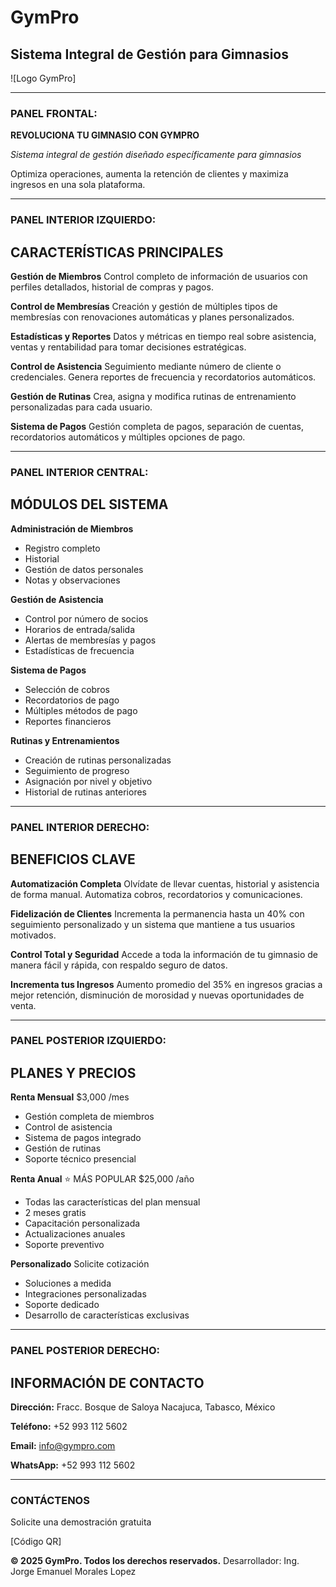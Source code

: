 # GymPro
## Sistema Integral de Gestión para Gimnasios

![Logo GymPro]

---

### PANEL FRONTAL:

**REVOLUCIONA TU GIMNASIO CON GYMPRO**

*Sistema integral de gestión diseñado específicamente para gimnasios*

Optimiza operaciones, aumenta la retención de clientes y maximiza ingresos en una sola plataforma.

---

### PANEL INTERIOR IZQUIERDO:

## CARACTERÍSTICAS PRINCIPALES

**Gestión de Miembros**
Control completo de información de usuarios con perfiles detallados, historial de compras y pagos.

**Control de Membresías**
Creación y gestión de múltiples tipos de membresías con renovaciones automáticas y planes personalizados.

**Estadísticas y Reportes**
Datos y métricas en tiempo real sobre asistencia, ventas y rentabilidad para tomar decisiones estratégicas.

**Control de Asistencia**
Seguimiento mediante número de cliente o credenciales. Genera reportes de frecuencia y recordatorios automáticos.

**Gestión de Rutinas**
Crea, asigna y modifica rutinas de entrenamiento personalizadas para cada usuario.

**Sistema de Pagos**
Gestión completa de pagos, separación de cuentas, recordatorios automáticos y múltiples opciones de pago.

---

### PANEL INTERIOR CENTRAL:

## MÓDULOS DEL SISTEMA

**Administración de Miembros**
- Registro completo
- Historial
- Gestión de datos personales
- Notas y observaciones

**Gestión de Asistencia**
- Control por número de socios
- Horarios de entrada/salida
- Alertas de membresías y pagos
- Estadísticas de frecuencia

**Sistema de Pagos**
- Selección de cobros
- Recordatorios de pago
- Múltiples métodos de pago
- Reportes financieros

**Rutinas y Entrenamientos**
- Creación de rutinas personalizadas
- Seguimiento de progreso
- Asignación por nivel y objetivo
- Historial de rutinas anteriores

---

### PANEL INTERIOR DERECHO:

## BENEFICIOS CLAVE

**Automatización Completa**
Olvídate de llevar cuentas, historial y asistencia de forma manual. Automatiza cobros, recordatorios y comunicaciones.

**Fidelización de Clientes**
Incrementa la permanencia hasta un 40% con seguimiento personalizado y un sistema que mantiene a tus usuarios motivados.

**Control Total y Seguridad**
Accede a toda la información de tu gimnasio de manera fácil y rápida, con respaldo seguro de datos.

**Incrementa tus Ingresos**
Aumento promedio del 35% en ingresos gracias a mejor retención, disminución de morosidad y nuevas oportunidades de venta.

---

### PANEL POSTERIOR IZQUIERDO:

## PLANES Y PRECIOS

**Renta Mensual**
$3,000 /mes
- Gestión completa de miembros
- Control de asistencia
- Sistema de pagos integrado
- Gestión de rutinas
- Soporte técnico presencial

**Renta Anual** ⭐ MÁS POPULAR
$25,000 /año
- Todas las características del plan mensual
- 2 meses gratis
- Capacitación personalizada
- Actualizaciones anuales
- Soporte preventivo

**Personalizado**
Solicite cotización
- Soluciones a medida
- Integraciones personalizadas
- Soporte dedicado
- Desarrollo de características exclusivas

---

### PANEL POSTERIOR DERECHO:

## INFORMACIÓN DE CONTACTO

**Dirección:**
Fracc. Bosque de Saloya
Nacajuca, Tabasco, México

**Teléfono:**
+52 993 112 5602

**Email:**
info@gympro.com

**WhatsApp:**
+52 993 112 5602

---

### CONTÁCTENOS
Solicite una demostración gratuita

[Código QR]

**© 2025 GymPro. Todos los derechos reservados.**
Desarrollador: Ing. Jorge Emanuel Morales Lopez
